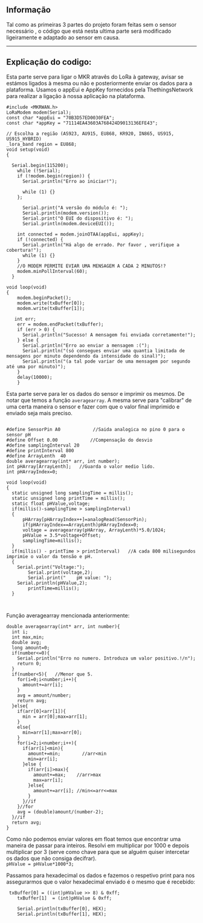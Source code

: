 ## Informação
Tal como as primeiras 3 partes do projeto foram feitas sem o sensor necessário , o código que está nesta ultima parte será modificado ligeiramente e adaptado ao sensor em causa.
________________________________

## Explicação do codigo:
Esta parte serve para ligar o MKR atravês do LoRa à gateway, avisar se estámos ligados à mesma ou não e posteriormente enviar os dados para a plataforma. Usamos o appEui e AppKey fornecidos pela ThethingsNetwork para realizar a ligação à nossa aplicação na plataforma.
```
#include <MKRWAN.h> 
LoRaModem modem(Serial);
const char *appEui = "70B3D57ED0030FEA";
const char *appKey = "71114EA43603A768424D9013136EFE43";
   
// Escolha a região (AS923, AU915, EU868, KR920, IN865, US915, US915_HYBRID)
_lora_band region = EU868;
void setup(void)
{

  Serial.begin(115200);
    while (!Serial);
    if (!modem.begin(region)) {
      Serial.println("Erro ao iniciar!");
     
      while (1) {}
    };
   
      Serial.print("A versão do módulo é: ");
      Serial.println(modem.version());
      Serial.print("O EUI do dispositivo é: ");
      Serial.println(modem.deviceEUI());
   
    int connected = modem.joinOTAA(appEui, appKey);
    if (!connected) {
      Serial.println("Há algo de errado. Por favor , verifique a cobertura!");
      while (1) {}
    }
    //O MODEM PERMITE EVIAR UMA MENSAGEM A CADA 2 MINUTOS!?
    modem.minPollInterval(60);
  }
   
void loop(void)
{  
    modem.beginPacket();
    modem.write(txBuffer[0]);
    modem.write(txBuffer[1]);
  
   int err;
    err = modem.endPacket(txBuffer);
    if (err > 0) {
      Serial.println("Sucesso! A mensagem foi enviada corretamente!");
    } else {
      Serial.println("Erro ao enviar a mensagem :(");
      Serial.println("(só consegues enviar uma quantia limitada de mensagens por minuto dependendo da intensidade do sinal)");
      Serial.println("(a tal pode variar de uma mensagem por segundo até uma por minuto)");
    }
    delay(10000);
    }
```
Esta parte serve para ler os dados do sensor e imprimir os mesmos. De notar que temos a função `averagearray`. A mesma serve para "calibrar" de uma certa maneira o sensor e fazer com que o valor final imprimido e enviado seja mais preciso.
```

#define SensorPin A0            //Saida analogica no pino 0 para o sensor pH
#define Offset 0.00            //Compensação do desvio
#define samplingInterval 20
#define printInterval 800
#define ArrayLenth  40    
double averagearray(int* arr, int number);
int pHArray[ArrayLenth];   //Guarda o valor medio lido.
int pHArrayIndex=0;

void loop(void)
{
  static unsigned long samplingTime = millis();
  static unsigned long printTime = millis();
  static float pHValue,voltage;
  if(millis()-samplingTime > samplingInterval)
  {
      pHArray[pHArrayIndex++]=analogRead(SensorPin);
      if(pHArrayIndex==ArrayLenth)pHArrayIndex=0;
      voltage = averagearray(pHArray, ArrayLenth)*5.0/1024;
      pHValue = 3.5*voltage+Offset;
      samplingTime=millis();
  }
  if(millis() - printTime > printInterval)   //A cada 800 milisegundos imprimie o valor da tensão e pH.
  {
    Serial.print("Voltage:");
        Serial.print(voltage,2);
        Serial.print("    pH value: ");
    Serial.println(pHValue,2);
        printTime=millis();
  }
  
 
```
Função averagearray mencionada anteriormente:
```
double averagearray(int* arr, int number){
  int i;
  int max,min;
  double avg;
  long amount=0;
  if(number<=0){
    Serial.println("Erro no numero. Introduza um valor positivo.!/n");
    return 0;
  }
  if(number<5){   //Menor que 5.
    for(i=0;i<number;i++){
      amount+=arr[i];
    }
    avg = amount/number;
    return avg;
  }else{
    if(arr[0]<arr[1]){
      min = arr[0];max=arr[1];
    }
    else{
      min=arr[1];max=arr[0];
    }
    for(i=2;i<number;i++){
      if(arr[i]<min){
        amount+=min;        //arr<min
        min=arr[i];
      }else {
        if(arr[i]>max){
          amount+=max;    //arr>max
          max=arr[i];
        }else{
          amount+=arr[i]; //min<=arr<=max
        }
      }//if
    }//for
    avg = (double)amount/(number-2);
  }//if
  return avg;
}
```
Como não podemos enviar valores em float temos que encontrar uma maneira de passar para inteiros. Resolvi em multiplicar por 1000 e depois multiplicar por 3 (serve como chave para que se alguém quiser intercetar os dados que não consiga decifrar).   
`pHValue = pHValue*1000*3;`

Passamos para hexadecimal os dados e fazemos o respetivo print para nos assegurarmos que o valor hexadecimal enviado é o mesmo que é recebido:    
```
 txBuffer[0] = ((int)pHValue >> 8) & 0xff;
    txBuffer[1]  = (int)pHValue & 0xff;

    Serial.println(txBuffer[0], HEX);
    Serial.println(txBuffer[1], HEX);
    

```
